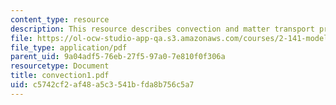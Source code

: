 ```yaml
---
content_type: resource
description: This resource describes convection and matter transport processes.
file: https://ol-ocw-studio-app-qa.s3.amazonaws.com/courses/2-141-modeling-and-simulation-of-dynamic-systems-fall-2006/c5742cf2af48a5c3541bfda8b756c5a7_convection1.pdf
file_type: application/pdf
parent_uid: 9a04adf5-76eb-27f5-97a0-7e810f0f306a
resourcetype: Document
title: convection1.pdf
uid: c5742cf2-af48-a5c3-541b-fda8b756c5a7
---
```

